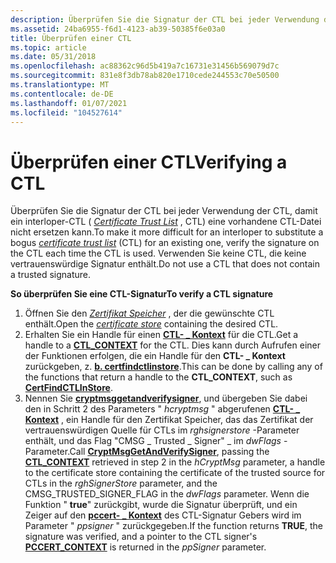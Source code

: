 ```yaml
---
description: Überprüfen Sie die Signatur der CTL bei jeder Verwendung der CTL, damit ein interloper-CTL (Certificate Trust List, CTL) eine vorhandene CTL-Datei nicht ersetzen kann.
ms.assetid: 24ba6955-f6d1-4123-ab39-50385f6e03a0
title: Überprüfen einer CTL
ms.topic: article
ms.date: 05/31/2018
ms.openlocfilehash: ac88362c96d5b419a7c16731e31456b569079d7c
ms.sourcegitcommit: 831e8f3db78ab820e1710cede244553c70e50500
ms.translationtype: MT
ms.contentlocale: de-DE
ms.lasthandoff: 01/07/2021
ms.locfileid: "104527614"
---
```

# <a name="verifying-a-ctl"></a><span data-ttu-id="75059-103">Überprüfen einer CTL</span><span class="sxs-lookup"><span data-stu-id="75059-103">Verifying a CTL</span></span>

<span data-ttu-id="75059-104">Überprüfen Sie die Signatur der CTL bei jeder Verwendung der CTL, damit ein interloper-CTL ( [*Certificate Trust List*](../secgloss/c-gly.md) , CTL) eine vorhandene CTL-Datei nicht ersetzen kann.</span><span class="sxs-lookup"><span data-stu-id="75059-104">To make it more difficult for an interloper to substitute a bogus [*certificate trust list*](../secgloss/c-gly.md) (CTL) for an existing one, verify the signature on the CTL each time the CTL is used.</span></span> <span data-ttu-id="75059-105">Verwenden Sie keine CTL, die keine vertrauenswürdige Signatur enthält.</span><span class="sxs-lookup"><span data-stu-id="75059-105">Do not use a CTL that does not contain a trusted signature.</span></span>

<span data-ttu-id="75059-106">**So überprüfen Sie eine CTL-Signatur**</span><span class="sxs-lookup"><span data-stu-id="75059-106">**To verify a CTL signature**</span></span>

1.  <span data-ttu-id="75059-107">Öffnen Sie den [*Zertifikat Speicher*](../secgloss/c-gly.md) , der die gewünschte CTL enthält.</span><span class="sxs-lookup"><span data-stu-id="75059-107">Open the [*certificate store*](../secgloss/c-gly.md) containing the desired CTL.</span></span>
2.  <span data-ttu-id="75059-108">Erhalten Sie ein Handle für einen [**CTL- \_ Kontext**](/windows/desktop/api/Wincrypt/ns-wincrypt-ctl_context) für die CTL.</span><span class="sxs-lookup"><span data-stu-id="75059-108">Get a handle to a [**CTL\_CONTEXT**](/windows/desktop/api/Wincrypt/ns-wincrypt-ctl_context) for the CTL.</span></span> <span data-ttu-id="75059-109">Dies kann durch Aufrufen einer der Funktionen erfolgen, die ein Handle für den **CTL- \_ Kontext** zurückgeben, z. [**b. certfindctlinstore**](/windows/desktop/api/Wincrypt/nf-wincrypt-certfindctlinstore).</span><span class="sxs-lookup"><span data-stu-id="75059-109">This can be done by calling any of the functions that return a handle to the **CTL\_CONTEXT**, such as [**CertFindCTLInStore**](/windows/desktop/api/Wincrypt/nf-wincrypt-certfindctlinstore).</span></span>
3.  <span data-ttu-id="75059-110">Nennen Sie [**cryptmsggetandverifysigner**](/windows/desktop/api/Wincrypt/nf-wincrypt-cryptmsggetandverifysigner), und übergeben Sie dabei den in Schritt 2 des Parameters " *hcryptmsg* " abgerufenen [**CTL- \_ Kontext**](/windows/desktop/api/Wincrypt/ns-wincrypt-ctl_context) , ein Handle für den Zertifikat Speicher, das das Zertifikat der vertrauenswürdigen Quelle für CTLs im *rghsignerstore* -Parameter enthält, und das Flag "CMSG \_ Trusted \_ Signer" \_ im *dwFlags* -Parameter.</span><span class="sxs-lookup"><span data-stu-id="75059-110">Call [**CryptMsgGetAndVerifySigner**](/windows/desktop/api/Wincrypt/nf-wincrypt-cryptmsggetandverifysigner), passing the [**CTL\_CONTEXT**](/windows/desktop/api/Wincrypt/ns-wincrypt-ctl_context) retrieved in step 2 in the *hCryptMsg* parameter, a handle to the certificate store containing the certificate of the trusted source for CTLs in the *rghSignerStore* parameter, and the CMSG\_TRUSTED\_SIGNER\_FLAG in the *dwFlags* parameter.</span></span> <span data-ttu-id="75059-111">Wenn die Funktion " **true**" zurückgibt, wurde die Signatur überprüft, und ein Zeiger auf den [**pccert- \_ Kontext**](/windows/desktop/api/Wincrypt/ns-wincrypt-cert_context) des CTL-Signatur Gebers wird im Parameter " *ppsigner* " zurückgegeben.</span><span class="sxs-lookup"><span data-stu-id="75059-111">If the function returns **TRUE**, the signature was verified, and a pointer to the CTL signer's [**PCCERT\_CONTEXT**](/windows/desktop/api/Wincrypt/ns-wincrypt-cert_context) is returned in the *ppSigner* parameter.</span></span>

 

 
